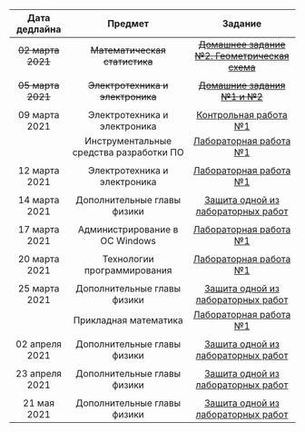 | Дата дедлайна | Предмет | Задание |
| :---: | :---: | :---: | 
|~~02 марта 2021~~ | ~~Математическая статистика~~ | ~~[Домашнее задание №2. Геометрическая схема](https://mvbabushkin.xyz/my/)~~  |
| | | |
|~~05 марта 2021~~ | ~~Электротехника и электроника~~ | ~~[Домашние задания №1 и №2](https://info-m3203.tech/subjects/eltech)~~ |
| | | |
|09 марта 2021 | Электротехника и электроника | [Контрольная работа №1](https://info-m3203.tech/subjects/eltech) |
| | Инструментальные средства разработки ПО | [Лабораторная работа №1](https://drive.google.com/file/d/1GqmeOTbdS7W210KpwUj2jFe0CykeNLfj/view) |
| | | |
|12 марта 2021 | Электротехника и электроника | [Лабораторная работа №1](https://info-m3203.tech/subjects/eltech) |
| | | |
|14 марта 2021 | Дополнительные главы физики | [Защита одной из лабораторных работ](https://study.physics.itmo.ru/) |
| | | |
|17 марта 2021 | Администрирование в ОС Windows | [Лабораторная работа №1](https://drive.google.com/file/d/1VgQ9qo_Zw7qxGYeZfq3R26m9NvMglYGI/view?usp=sharing) |
| | | |
|20 марта 2021 | Технологии программирования | [Лабораторная работа №1](https://www.notion.so/1-c91c505841034d6381934db51a8ce3a9) |
| | | |
|25 марта 2021 | Дополнительные главы физики | [Защита одной из лабораторных работ](https://study.physics.itmo.ru/) |
| | Прикладная математика | [Лабораторная работа №1](http://mathdep.ifmo.ru/wp-content/uploads/2021/03/Lab_1_pm.pdf) |
| | | |
|02 апреля 2021 | Дополнительные главы физики | [Защита одной из лабораторных работ](https://study.physics.itmo.ru/) |
| | | |
|23 апреля 2021 | Дополнительные главы физики | [Защита одной из лабораторных работ](https://study.physics.itmo.ru/) |
| | | |
|21 мая 2021 | Дополнительные главы физики | [Защита одной из лабораторных работ](https://study.physics.itmo.ru/) |
